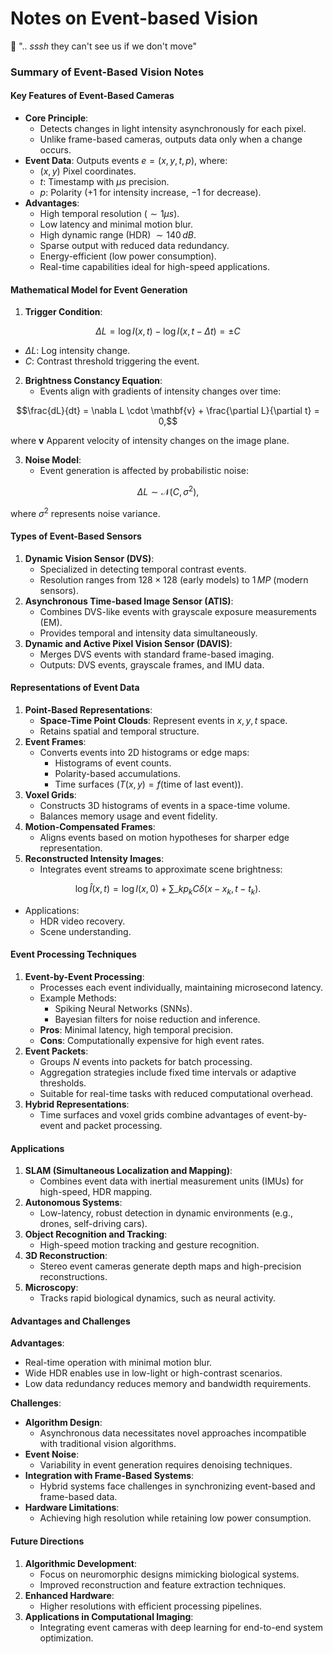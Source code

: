 # Notes on Event-based Vision

🦖 ".. _sssh_ they can't see us if we don't move"

### Summary of Event-Based Vision Notes

#### Key Features of Event-Based Cameras

- **Core Principle**:
  - Detects changes in light intensity asynchronously for each pixel.
  - Unlike frame-based cameras, outputs data only when a change occurs.
- **Event Data**: Outputs events $e = (x, y, t, p)$, where:
  - $(x, y)$ Pixel coordinates.
  - $t$: Timestamp with $\mu s$ precision.
  - $p$: Polarity ($+1$ for intensity increase, $-1$ for decrease).
- **Advantages**:
  - High temporal resolution ($\sim 1 \mu s$).
  - Low latency and minimal motion blur.
  - High dynamic range (HDR) $\sim 140 \, dB$.
  - Sparse output with reduced data redundancy.
  - Energy-efficient (low power consumption).
  - Real-time capabilities ideal for high-speed applications.

#### Mathematical Model for Event Generation

1. **Trigger Condition**:

```math
\Delta L = \log I(x, t) - \log I(x, t - \Delta t) = \pm C
```

- $\Delta L$: Log intensity change.
- $C$: Contrast threshold triggering the event.

2. **Brightness Constancy Equation**:
   - Events align with gradients of intensity changes over time:

```math
\frac{dL}{dt} = \nabla L \cdot \mathbf{v} + \frac{\partial L}{\partial t} = 0,
```

where $\mathbf{v}$ Apparent velocity of intensity changes on the image plane.

3. **Noise Model**:
   - Event generation is affected by probabilistic noise:

```math
\Delta L \sim \mathcal{N}(C, \sigma^2),
```

where $\sigma^2$ represents noise variance.

#### Types of Event-Based Sensors

1. **Dynamic Vision Sensor (DVS)**:
   - Specialized in detecting temporal contrast events.
   - Resolution ranges from $128 \times 128$ (early models) to $1 \, MP$ (modern sensors).
2. **Asynchronous Time-based Image Sensor (ATIS)**:
   - Combines DVS-like events with grayscale exposure measurements (EM).
   - Provides temporal and intensity data simultaneously.
3. **Dynamic and Active Pixel Vision Sensor (DAVIS)**:
   - Merges DVS events with standard frame-based imaging.
   - Outputs: DVS events, grayscale frames, and IMU data.

#### Representations of Event Data

1. **Point-Based Representations**:
   - **Space-Time Point Clouds**: Represent events in $x, y, t$ space.
   - Retains spatial and temporal structure.
2. **Event Frames**:
   - Converts events into 2D histograms or edge maps:
     - Histograms of event counts.
     - Polarity-based accumulations.
     - Time surfaces ($T(x, y) = f(\text{time of last event})$).
3. **Voxel Grids**:
   - Constructs 3D histograms of events in a space-time volume.
   - Balances memory usage and event fidelity.
4. **Motion-Compensated Frames**:
   - Aligns events based on motion hypotheses for sharper edge representation.
5. **Reconstructed Intensity Images**:
   - Integrates event streams to approximate scene brightness:

```math
\log \hat{I}(x, t) = \log I(x, 0) + \sum\_{k} p_k C \delta(x - x_k, t - t_k).
```

- Applications:
  - HDR video recovery.
  - Scene understanding.

#### Event Processing Techniques

1. **Event-by-Event Processing**:
   - Processes each event individually, maintaining microsecond latency.
   - Example Methods:
     - Spiking Neural Networks (SNNs).
     - Bayesian filters for noise reduction and inference.
   - **Pros**: Minimal latency, high temporal precision.
   - **Cons**: Computationally expensive for high event rates.
2. **Event Packets**:
   - Groups $N$ events into packets for batch processing.
   - Aggregation strategies include fixed time intervals or adaptive thresholds.
   - Suitable for real-time tasks with reduced computational overhead.
3. **Hybrid Representations**:
   - Time surfaces and voxel grids combine advantages of event-by-event and packet processing.

#### Applications

1. **SLAM (Simultaneous Localization and Mapping)**:
   - Combines event data with inertial measurement units (IMUs) for high-speed, HDR mapping.
2. **Autonomous Systems**:
   - Low-latency, robust detection in dynamic environments (e.g., drones, self-driving cars).
3. **Object Recognition and Tracking**:
   - High-speed motion tracking and gesture recognition.
4. **3D Reconstruction**:
   - Stereo event cameras generate depth maps and high-precision reconstructions.
5. **Microscopy**:
   - Tracks rapid biological dynamics, such as neural activity.

#### Advantages and Challenges

**Advantages**:

- Real-time operation with minimal motion blur.
- Wide HDR enables use in low-light or high-contrast scenarios.
- Low data redundancy reduces memory and bandwidth requirements.

**Challenges**:

- **Algorithm Design**:
  - Asynchronous data necessitates novel approaches incompatible with traditional vision algorithms.
- **Event Noise**:
  - Variability in event generation requires denoising techniques.
- **Integration with Frame-Based Systems**:
  - Hybrid systems face challenges in synchronizing event-based and frame-based data.
- **Hardware Limitations**:
  - Achieving high resolution while retaining low power consumption.

#### Future Directions

1. **Algorithmic Development**:
   - Focus on neuromorphic designs mimicking biological systems.
   - Improved reconstruction and feature extraction techniques.
2. **Enhanced Hardware**:
   - Higher resolutions with efficient processing pipelines.
3. **Applications in Computational Imaging**:
   - Integrating event cameras with deep learning for end-to-end system optimization.

